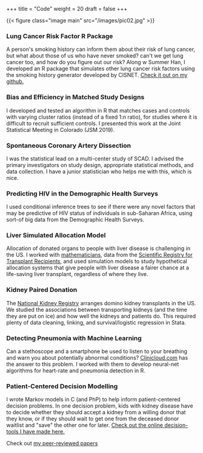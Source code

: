 +++
title = "Code"
weight = 20
draft = false
+++

{{< figure class="image main" src="/images/pic02.jpg" >}}
### Lung Cancer Risk Factor R Package
A person's smoking history can inform them about their risk of lung cancer, but what about those of us who have never smoked? can't we get lung cancer too, and how do you figure out our risk? Along w Summer Han,  I developed an R package that simulates other lung cancer risk factors using the smoking history generator developed by CISNET.  [Check it out on my github.](https://github.com/ekhco/LCsim)

###  Bias and Efficiency in Matched Study Designs
I developed and tested an algorithm in R that matches cases and controls with varying cluster ratios (instead of a fixed 1:n ratio), for studies where it is difficult to recruit sufficient controls.  I presented this work at the Joint Statistical Meeting in Colorado (JSM 2019).

### Spontaneous Coronary Artery Dissection
I was the statistical lead on a multi-center study of SCAD. I advised the primary investigators on study design, appropriate statistical methods, and data collection. I have a junior statistician who helps me with this, which is nice.

### Predicting HIV in the Demographic Health Surveys
I used conditional inference trees to see if there were any novel factors that may be predictive of HIV status of individuals in sub-Saharan Africa, using sort-of big data from the Demographic Health Surveys.

### Liver Simulated Allocation Model
Allocation of donated organs to people with liver disease is challenging in the US. I worked with [mathematicians](https://www.usna.edu/Users/math/gentry/index.php), data from the [Scientific Registry for Transplant Recipients](http://www.srtr.org), and used simulation models to study hypothetical allocation systems that give people with liver disease a fairer chance at a life-saving liver transplant, regardless of where they live.

### Kidney Paired Donation
The [National Kidney Registry](http://www.kidneyregistry.org) arranges domino kidney transplants in the US.  We studied the associations between transporting kidneys (and the time they are put on ice) and how well the kidneys and patients do. This required plenty of data cleaning, linking, and survival/logistic regression in Stata.

### Detecting Pneumonia with Machine Learning
Can a stethoscope and a smartphone be used to listen to your breathing and warn you about potentially abnormal conditions? [Clinicloud.com](http://clinicloud.com) has the answer to this problem. I worked with them to develop neural-net algorithms for heart-rate and pneumonia detection in R.

### Patient-Centered Decision Modelling
I wrote Markov models in C (and PhP) to help inform patient-centered decision problems.  In one decision problem, kids with kidney disease have to decide whether they should accept a kidney from a willing donor that they know, or if they should wait to get one from the deceased donor waitlist and "save" the other one for later. [Check out the online decision-tools I have made here.](http://www.transplantmodels.com)

Check out [my peer-reviewed papers](#about)